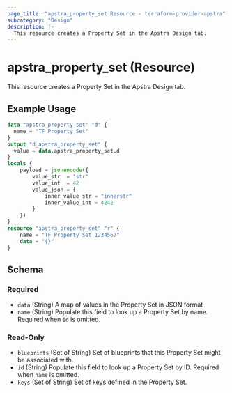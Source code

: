 ```yaml
---
page_title: "apstra_property_set Resource - terraform-provider-apstra"
subcategory: "Design"
description: |-
  This resource creates a Property Set in the Apstra Design tab.
---
```


# apstra_property_set (Resource)

This resource creates a Property Set in the Apstra Design tab.


## Example Usage

```terraform
data "apstra_property_set" "d" {
  name = "TF Property Set"
}
output "d_apstra_property_set" {
  value = data.apstra_property_set.d
}
locals {
	payload = jsonencode({
		value_str  = "str"
		value_int  = 42
		value_json = {
			inner_value_str = "innerstr"
			inner_value_int = 4242
		}
	})
}
resource "apstra_property_set" "r" {
	name = "TF Property Set 1234567"
	data = "{}"
}
```

<!-- schema generated by tfplugindocs -->
## Schema

### Required

- `data` (String) A map of values in the Property Set in JSON format
- `name` (String) Populate this field to look up a Property Set by name. Required when `id` is omitted.

### Read-Only

- `blueprints` (Set of String) Set of blueprints that this Property Set might be associated with.
- `id` (String) Populate this field to look up a Property Set by ID. Required when `name` is omitted.
- `keys` (Set of String) Set of keys defined in the Property Set.



